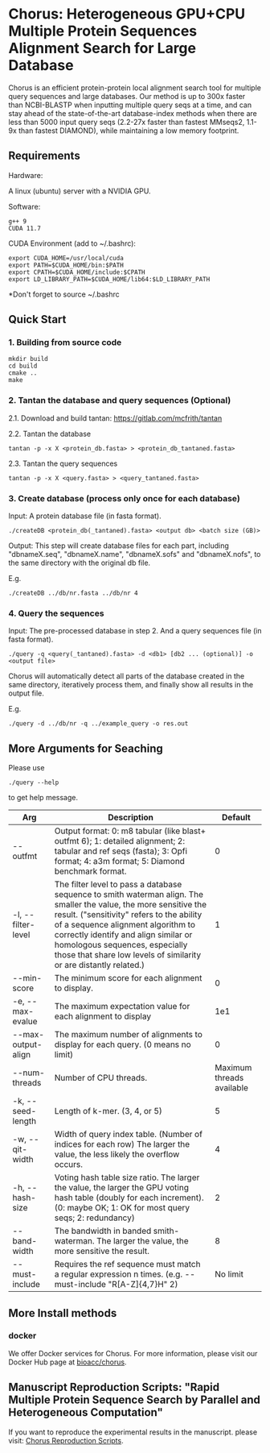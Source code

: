 # Chorus: Heterogeneous GPU+CPU Multiple Protein Sequences Alignment Search for Large Database

Chorus is an efficient protein-protein local alignment search tool for multiple query sequences and large databases. Our method is up to 300x faster than NCBI-BLASTP when inputting multiple query seqs at a time, and can stay ahead of the state-of-the-art database-index methods when there are less than 5000 input query seqs (2.2-27x faster than fastest MMseqs2, 1.1-9x than fastest DIAMOND), while maintaining a low memory footprint. 


## Requirements


Hardware:

A linux (ubuntu) server with a NVIDIA GPU. 

Software: 

    g++ 9
    CUDA 11.7

CUDA Environment (add to ~/.bashrc):

    export CUDA_HOME=/usr/local/cuda
    export PATH=$CUDA_HOME/bin:$PATH
    export CPATH=$CUDA_HOME/include:$CPATH
    export LD_LIBRARY_PATH=$CUDA_HOME/lib64:$LD_LIBRARY_PATH

*Don't forget to source ~/.bashrc

## Quick Start

### 1. Building from source code

    mkdir build
    cd build
    cmake ..
    make

### 2. Tantan the database and query sequences (Optional)

2.1. Download and build tantan: https://gitlab.com/mcfrith/tantan

2.2. Tantan the database

    tantan -p -x X <protein_db.fasta> > <protein_db_tantaned.fasta>

2.3. Tantan the query sequences

    tantan -p -x X <query.fasta> > <query_tantaned.fasta>

### 3. Create database (process only once for each database)

Input: A protein database file (in fasta format).

    ./createDB <protein_db(_tantaned).fasta> <output db> <batch size (GB)>

Output: This step will create database files for each part, including "dbnameX.seq", "dbnameX.name", "dbnameX.sofs" and "dbnameX.nofs", to the same directory with the original db file.

E.g.

    ./createDB ../db/nr.fasta ../db/nr 4

### 4. Query the sequences

Input: The pre-processed database in step 2. And a query sequences file (in fasta format).

    ./query -q <query(_tantaned).fasta> -d <db1> [db2 ... (optional)] -o <output file>

Chorus will automatically detect all parts of the database created in the same directory, iteratively process them, and finally show all results in the output file. 


E.g.

    ./query -d ../db/nr -q ../example_query -o res.out


## More Arguments for Seaching

Please use 

    ./query --help

to get help message.

| Arg           | Description                                                                                                                     | Default |
| --------------- | ------------------------------------------------------------------------------------------------------------------------------- | ------- |
| --outfmt | Output format: 0: m8 tabular (like blast+ outfmt 6); 1: detailed alignment; 2: tabular and ref seqs (fasta); 3: Opfi format; 4: a3m format; 5: Diamond benchmark format. | 0 |
| -l, --filter-level    | The filter level to pass a database sequence to smith waterman align. The smaller the value, the more sensitive the result. ("sensitivity" refers to the ability of a sequence alignment algorithm to correctly identify and align similar or homologous sequences, especially those that share low levels of similarity or are distantly related.)| 1       |
| --min-score | The minimum score for each alignment to display.                                                                                | 0       |
| -e, --max-evalue     | The maximum expectation value for each alignment to display                                                                     | 1e1   |
| --max-output-align | The maximum number of alignments to display for each query. (0 means no limit)                                                                      | 0    |
| --num-threads | Number of CPU threads. | Maximum threads available |
| -k, --seed-length | Length of k-mer. (3, 4, or 5) | 5 |
| -w, --qit-width | Width of query index table. (Number of indices for each row) The larger the value, the less likely the overflow occurs. | 4 |
| -h, --hash-size | Voting hash table size ratio. The larger the value, the larger the GPU voting hash table (doubly for each increment). (0: maybe OK; 1: OK for most query seqs; 2: redundancy) | 2 |      
| --band-width      | The bandwidth in banded smith-waterman. The larger the value, the more sensitive the result.                                    | 8      |
| --must-include    | Requires the ref sequence must match a regular expression n times. (e.g. --must-include "R[A-Z]{4,7}H" 2)   | No limit  |

## More Install methods

### docker

We offer Docker services for Chorus. For more information, please visit our Docker Hub page at [bioacc/chorus](https://hub.docker.com/r/bioacc/chorus).

## Manuscript Reproduction Scripts: "Rapid Multiple Protein Sequence Search by Parallel and Heterogeneous Computation"

If you want to reproduce the experimental results in the manuscript. please visit: [Chorus Reproduction Scripts](https://github.com/FanxwGit/Chorus-Reproduction-Scripts).


